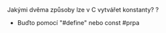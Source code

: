Jakými dvěma způsoby lze v C vytvářet konstanty?
?
- Buďto pomocí "#define" nebo const
#prpa
<!--SR:!2024-01-13,10,270--> 
